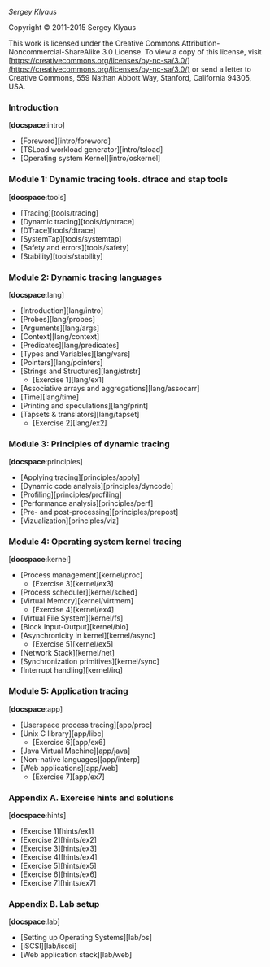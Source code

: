 _Sergey Klyaus_

Copyright © 2011-2015 Sergey Klyaus

This work is licensed under the  Creative Commons Attribution-Noncommercial-ShareAlike 3.0 License. To view a copy of this license, visit [https://creativecommons.org/licenses/by-nc-sa/3.0/](https://creativecommons.org/licenses/by-nc-sa/3.0/) or send a letter to Creative Commons, 559 Nathan Abbott Way, Stanford, California 94305, USA.

### Introduction
[__docspace__:intro]

 * [Foreword][intro/foreword]
 * [TSLoad workload generator][intro/tsload] 
 * [Operating system Kernel][intro/oskernel]

### Module 1: Dynamic tracing tools. dtrace and stap tools
[__docspace__:tools]

 * [Tracing][tools/tracing]
 * [Dynamic tracing][tools/dyntrace]
 * [DTrace][tools/dtrace]
 * [SystemTap][tools/systemtap]
 * [Safety and errors][tools/safety]
 * [Stability][tools/stability]
 
### Module 2: Dynamic tracing languages
[__docspace__:lang]

 * [Introduction][lang/intro]
 * [Probes][lang/probes]
 * [Arguments][lang/args]
 * [Context][lang/context]
 * [Predicates][lang/predicates]
 * [Types and Variables][lang/vars]
 * [Pointers][lang/pointers]
 * [Strings and Structures][lang/strstr]
    * [Exercise 1][lang/ex1]
 * [Associative arrays and aggregations][lang/assocarr]
 * [Time][lang/time]
 * [Printing and speculations][lang/print]
 * [Tapsets & translators][lang/tapset]
    * [Exercise 2][lang/ex2]
     
### Module 3: Principles of dynamic tracing
[__docspace__:principles]

 * [Applying tracing][principles/apply]
 * [Dynamic code analysis][principles/dyncode]
 * [Profiling][principles/profiling]
 * [Performance analysis][principles/perf]
 * [Pre- and post-processing][principles/prepost]
 * [Vizualization][principles/viz]
 
### Module 4: Operating system kernel tracing
[__docspace__:kernel]

 * [Process management][kernel/proc]
    * [Exercise 3][kernel/ex3]
 * [Process scheduler][kernel/sched]
 * [Virtual Memory][kernel/virtmem]
    * [Exercise 4][kernel/ex4]
 * [Virtual File System][kernel/fs]
 * [Block Input-Output][kernel/bio]
 * [Asynchronicity in kernel][kernel/async]
    * [Exercise 5][kernel/ex5]
 * [Network Stack][kernel/net]
 * [Synchronization primitives][kernel/sync]
 * [Interrupt handling][kernel/irq]

### Module 5: Application tracing
[__docspace__:app]
 
 * [Userspace process tracing][app/proc]
 * [Unix C library][app/libc]
    * [Exercise 6][app/ex6]
 * [Java Virtual Machine][app/java]
 * [Non-native languages][app/interp]
 * [Web applications][app/web]
    * [Exercise 7][app/ex7]
 
### Appendix A. Exercise hints and solutions 
[__docspace__:hints]

 * [Exercise 1][hints/ex1]
 * [Exercise 2][hints/ex2]
 * [Exercise 3][hints/ex3] 
 * [Exercise 4][hints/ex4]
 * [Exercise 5][hints/ex5] 
 * [Exercise 6][hints/ex6]
 * [Exercise 7][hints/ex7] 

### Appendix B. Lab setup
[__docspace__:lab]

 * [Setting up Operating Systems][lab/os]
 * [iSCSI][lab/iscsi]
 * [Web application stack][lab/web]
